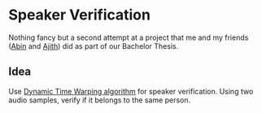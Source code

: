 ﻿# Speaker Verification

Nothing fancy but a second attempt at a project that me and my friends ([Abin]() and [Ajith]()) did as part of our Bachelor Thesis.

## Idea
Use [Dynamic Time Warping algorithm](https://en.wikipedia.org/wiki/Dynamic_time_warping) for speaker verification. Using two audio samples, verify if it belongs to the same person. 
